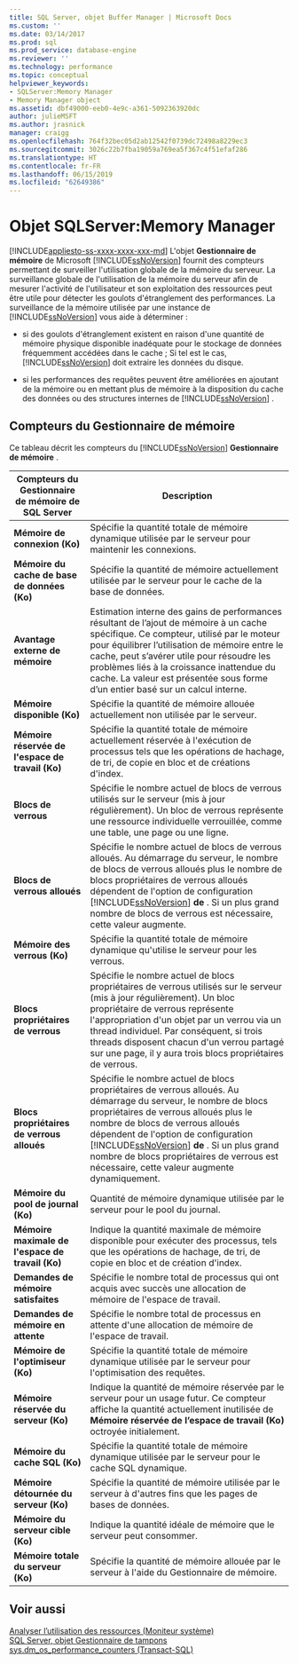```yaml
---
title: SQL Server, objet Buffer Manager | Microsoft Docs
ms.custom: ''
ms.date: 03/14/2017
ms.prod: sql
ms.prod_service: database-engine
ms.reviewer: ''
ms.technology: performance
ms.topic: conceptual
helpviewer_keywords:
- SQLServer:Memory Manager
- Memory Manager object
ms.assetid: dbf49000-eeb0-4e9c-a361-5092363920dc
author: julieMSFT
ms.author: jrasnick
manager: craigg
ms.openlocfilehash: 764f32bec05d2ab12542f0739dc72498a8229ec3
ms.sourcegitcommit: 3026c22b7fba19059a769ea5f367c4f51efaf286
ms.translationtype: HT
ms.contentlocale: fr-FR
ms.lasthandoff: 06/15/2019
ms.locfileid: "62649386"
---
```

# <a name="sql-server-memory-manager-object"></a>Objet SQLServer:Memory Manager
[!INCLUDE[appliesto-ss-xxxx-xxxx-xxx-md](../../includes/appliesto-ss-xxxx-xxxx-xxx-md.md)]
  L'objet **Gestionnaire de mémoire** de Microsoft [!INCLUDE[ssNoVersion](../../includes/ssnoversion-md.md)] fournit des compteurs permettant de surveiller l'utilisation globale de la mémoire du serveur. La surveillance globale de l'utilisation de la mémoire du serveur afin de mesurer l'activité de l'utilisateur et son exploitation des ressources peut être utile pour détecter les goulots d'étranglement des performances. La surveillance de la mémoire utilisée par une instance de [!INCLUDE[ssNoVersion](../../includes/ssnoversion-md.md)] vous aide à déterminer :  
  
-   si des goulots d'étranglement existent en raison d'une quantité de mémoire physique disponible inadéquate pour le stockage de données fréquemment accédées dans le cache ; Si tel est le cas, [!INCLUDE[ssNoVersion](../../includes/ssnoversion-md.md)] doit extraire les données du disque.  
  
-   si les performances des requêtes peuvent être améliorées en ajoutant de la mémoire ou en mettant plus de mémoire à la disposition du cache des données ou des structures internes de [!INCLUDE[ssNoVersion](../../includes/ssnoversion-md.md)] .  
  
## <a name="memory-manager-counters"></a>Compteurs du Gestionnaire de mémoire  
 Ce tableau décrit les compteurs du [!INCLUDE[ssNoVersion](../../includes/ssnoversion-md.md)] **Gestionnaire de mémoire** .  
  
|Compteurs du Gestionnaire de mémoire de SQL Server|Description|  
|----------------------------------------|-----------------|  
|**Mémoire de connexion (Ko)**|Spécifie la quantité totale de mémoire dynamique utilisée par le serveur pour maintenir les connexions.|  
|**Mémoire du cache de base de données (Ko)**|Spécifie la quantité de mémoire actuellement utilisée par le serveur pour le cache de la base de données.|  
|**Avantage externe de mémoire**| Estimation interne des gains de performances résultant de l’ajout de mémoire à un cache spécifique. Ce compteur, utilisé par le moteur pour équilibrer l’utilisation de mémoire entre le cache, peut s’avérer utile pour résoudre les problèmes liés à la croissance inattendue du cache. La valeur est présentée sous forme d’un entier basé sur un calcul interne. | 
|**Mémoire disponible (Ko)**|Spécifie la quantité de mémoire allouée actuellement non utilisée par le serveur.|  
|**Mémoire réservée de l'espace de travail (Ko)**|Spécifie la quantité totale de mémoire actuellement réservée à l'exécution de processus tels que les opérations de hachage, de tri, de copie en bloc et de créations d'index.|  
|**Blocs de verrous**|Spécifie le nombre actuel de blocs de verrous utilisés sur le serveur (mis à jour régulièrement). Un bloc de verrous représente une ressource individuelle verrouillée, comme une table, une page ou une ligne.|  
|**Blocs de verrous alloués**|Spécifie le nombre actuel de blocs de verrous alloués. Au démarrage du serveur, le nombre de blocs de verrous alloués plus le nombre de blocs propriétaires de verrous alloués dépendent de l'option de configuration [!INCLUDE[ssNoVersion](../../includes/ssnoversion-md.md)] **de** . Si un plus grand nombre de blocs de verrous est nécessaire, cette valeur augmente.|  
|**Mémoire des verrous (Ko)**|Spécifie la quantité totale de mémoire dynamique qu'utilise le serveur pour les verrous.|  
|**Blocs propriétaires de verrous**|Spécifie le nombre actuel de blocs propriétaires de verrous utilisés sur le serveur (mis à jour régulièrement). Un bloc propriétaire de verrous représente l'appropriation d'un objet par un verrou via un thread individuel. Par conséquent, si trois threads disposent chacun d'un verrou partagé sur une page, il y aura trois blocs propriétaires de verrous.|  
|**Blocs propriétaires de verrous alloués**|Spécifie le nombre actuel de blocs propriétaires de verrous alloués. Au démarrage du serveur, le nombre de blocs propriétaires de verrous alloués plus le nombre de blocs de verrous alloués dépendent de l'option de configuration [!INCLUDE[ssNoVersion](../../includes/ssnoversion-md.md)] **de** . Si un plus grand nombre de blocs propriétaires de verrous est nécessaire, cette valeur augmente dynamiquement.|  
|**Mémoire du pool de journal (Ko)**|Quantité de mémoire dynamique utilisée par le serveur pour le pool du journal.| 
|**Mémoire maximale de l'espace de travail (Ko)**|Indique la quantité maximale de mémoire disponible pour exécuter des processus, tels que les opérations de hachage, de tri, de copie en bloc et de création d'index.|  
|**Demandes de mémoire satisfaites**|Spécifie le nombre total de processus qui ont acquis avec succès une allocation de mémoire de l'espace de travail.|  
|**Demandes de mémoire en attente**|Spécifie le nombre total de processus en attente d'une allocation de mémoire de l'espace de travail.|  
|**Mémoire de l'optimiseur (Ko)**|Spécifie la quantité totale de mémoire dynamique utilisée par le serveur pour l'optimisation des requêtes.|  
|**Mémoire réservée du serveur (Ko)**|Indique la quantité de mémoire réservée par le serveur pour un usage futur. Ce compteur affiche la quantité actuellement inutilisée de **Mémoire réservée de l’espace de travail (Ko)** octroyée initialement.|  
|**Mémoire du cache SQL (Ko)**|Spécifie la quantité totale de mémoire dynamique utilisée par le serveur pour le cache SQL dynamique.|  
|**Mémoire détournée du serveur (Ko)**|Spécifie la quantité de mémoire utilisée par le serveur à d'autres fins que les pages de bases de données.|  
|**Mémoire du serveur cible (Ko)**|Indique la quantité idéale de mémoire que le serveur peut consommer.|  
|**Mémoire totale du serveur (Ko)**|Spécifie la quantité de mémoire allouée par le serveur à l'aide du Gestionnaire de mémoire.|  
  
## <a name="see-also"></a>Voir aussi  
 [Analyser l’utilisation des ressources &#40;Moniteur système&#41;](../../relational-databases/performance-monitor/monitor-resource-usage-system-monitor.md)   
 [SQL Server, objet Gestionnaire de tampons](../../relational-databases/performance-monitor/sql-server-buffer-manager-object.md)   
[sys.dm_os_performance_counters (Transact-SQL)](../../relational-databases/system-dynamic-management-views/sys-dm-os-performance-counters-transact-sql.md)  
  
